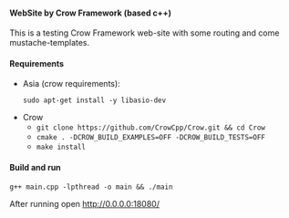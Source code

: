 #### WebSite by Crow Framework (based c++)

This is a testing Crow Framework web-site with some routing and come mustache-templates.

#### Requirements
* Asia (crow requirements):
  ```
  sudo apt-get install -y libasio-dev
  ```
* Crow
  * `git clone https://github.com/CrowCpp/Crow.git && cd Crow`
  * `cmake . -DCROW_BUILD_EXAMPLES=OFF -DCROW_BUILD_TESTS=OFF`
  * `make install`

#### Build and run
```
g++ main.cpp -lpthread -o main && ./main
```
After running open http://0.0.0.0:18080/